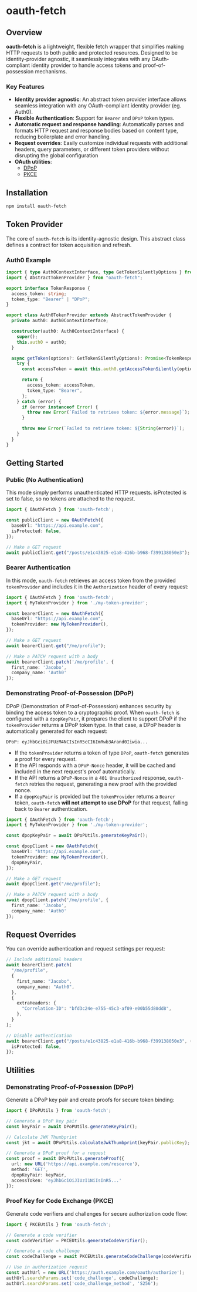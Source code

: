 # oauth-fetch

## Overview

**oauth-fetch** is a lightweight, flexible fetch wrapper that simplifies making HTTP requests to both public and protected resources. Designed to be identity-provider agnostic, it seamlessly integrates with any OAuth-compliant identity provider to handle access tokens and proof-of-possession mechanisms.

### Key Features

- **Identity provider agnostic**: An abstract token provider interface allows seamless integration with any OAuth-compliant identity provider (eg. Auth0).
- **Flexible Authentication**: Support for `Bearer` and `DPoP` token types.
- **Automatic request and response handling**: Automatically parses and formats HTTP request and response bodies based on content type, reducing boilerplate and error handling.
- **Request overrides**: Easily customize individual requests with additional headers, query parameters, or different token providers without disrupting the global configuration
- **OAuth utilities**:
  - [DPoP](#demonstrating-proof-of-possession-dpop-1)
  - [PKCE](#proof-key-for-code-exchange-pkce)

## Installation

```bash
npm install oauth-fetch
```

## Token Provider

The core of `oauth-fetch` is its identity-agnostic design. This abstract class defines a contract for token acquisition and refresh.

### Auth0 Example

```typescript
import { type Auth0ContextInterface, type GetTokenSilentlyOptions } from "@auth0/auth0-react";
import { AbstractTokenProvider } from "oauth-fetch";

export interface TokenResponse {
  access_token: string;
  token_type: "Bearer" | "DPoP";
}

export class Auth0TokenProvider extends AbstractTokenProvider {
  private auth0: Auth0ContextInterface;

  constructor(auth0: Auth0ContextInterface) {
    super();
    this.auth0 = auth0;
  }

  async getToken(options?: GetTokenSilentlyOptions): Promise<TokenResponse> {
    try {
      const accessToken = await this.auth0.getAccessTokenSilently(options);

      return {
        access_token: accessToken,
        token_type: "Bearer",
      };
    } catch (error) {
      if (error instanceof Error) {
        throw new Error(`Failed to retrieve token: ${error.message}`);
      }

      throw new Error(`Failed to retrieve token: ${String(error)}`);
    }
  }
}
```

## Getting Started

### Public (No Authentication)

This mode simply performs unauthenticated HTTP requests. isProtected is set to false, so no tokens are attached to the request.

```typescript
import { OAuthFetch } from 'oauth-fetch';

const publicClient = new OAuthFetch({
  baseUrl: "https://api.example.com",
  isProtected: false,
});

// Make a GET request
await publicClient.get("/posts/e1c43825-e1a8-416b-b968-f399138050e3");
```

### Bearer Authentication

In this mode, `oauth-fetch` retrieves an access token from the provided `tokenProvider` and includes it in the `Authorization` header of every request:

```typescript
import { OAuthFetch } from 'oauth-fetch';
import { MyTokenProvider } from './my-token-provider';

const bearerClient = new OAuthFetch({
  baseUrl: "https://api.example.com",
  tokenProvider: new MyTokenProvider(),
});

// Make a GET request
await bearerClient.get("/me/profile");

// Make a PATCH request with a body
await bearerClient.patch('/me/profile', {
  first_name: 'Jacobo',
  company_name: 'Auth0'
});
```

### Demonstrating Proof-of-Possession (DPoP)

DPoP (Demonstration of Proof-of-Possession) enhances security by binding the access token to a cryptographic proof. When `oauth-fetch` is configured with a `dpopKeyPair`, it prepares the client to support DPoP if the `tokenProvider` returns a DPoP token type. In that case, a DPoP header is automatically generated for each request:

```
DPoP: eyJhbGciOiJFUzM4NCIsInR5cCI6ImRwb3Arand0Iiwia...
```

* If the `tokenProvider` returns a token of type `DPoP`, `oauth-fetch` generates a proof for every request.
* If the API responds with a `DPoP-Nonce` header, it will be cached and included in the next request's proof automatically.
* If the API returns a `DPoP-Nonce` in a `401 Unauthorized` response, `oauth-fetch` retries the request, generating a new proof with the provided nonce.
* If a `dpopKeyPair` is provided but the `tokenProvider` returns a `Bearer` token, `oauth-fetch` **will not attempt to use DPoP** for that request, falling back to `Bearer` authentication.


```typescript
import { OAuthFetch } from 'oauth-fetch';
import { MyTokenProvider } from './my-token-provider';

const dpopKeyPair = await DPoPUtils.generateKeyPair();

const dpopClient = new OAuthFetch({
  baseUrl: "https://api.example.com",
  tokenProvider: new MyTokenProvider(),
  dpopKeyPair,
});

// Make a GET request
await dpopClient.get("/me/profile");

// Make a PATCH request with a body
await dpopClient.patch('/me/profile', {
  first_name: 'Jacobo',
  company_name: 'Auth0'
});
```

## Request Overrides
You can override authentication and request settings per request:

```typescript
// Include additional headers
await bearerClient.patch(
  "/me/profile",
  {
    first_name: "Jacobo",
    company_name: "Auth0",
  },
  {
    extraHeaders: {
      "Correlation-ID": "bfd3c24e-e755-45c3-af09-e00b55d80dd8",
    },
  }
);

// Disable authentication
await bearerClient.get("/posts/e1c43825-e1a8-416b-b968-f399138050e3", {
  isProtected: false,
});
```

## Utilities

### Demonstrating Proof-of-Possession (DPoP)

Generate a DPoP key pair and create proofs for secure token binding:

```typescript
import { DPoPUtils } from 'oauth-fetch';

// Generate a DPoP key pair
const keyPair = await DPoPUtils.generateKeyPair();

// Calculate JWK Thumbprint
const jkt = await DPoPUtils.calculateJwkThumbprint(keyPair.publicKey);

// Generate a DPoP proof for a request
const proof = await DPoPUtils.generateProof({
  url: new URL('https://api.example.com/resource'),
  method: 'GET',
  dpopKeyPair: keyPair,
  accessToken: 'eyJhbGciOiJIUzI1NiIsInR5...'
});
```

### Proof Key for Code Exchange (PKCE)

Generate code verifiers and challenges for secure authorization code flow:

```typescript
import { PKCEUtils } from 'oauth-fetch';

// Generate a code verifier
const codeVerifier = PKCEUtils.generateCodeVerifier();

// Generate a code challenge
const codeChallenge = await PKCEUtils.generateCodeChallenge(codeVerifier);

// Use in authorization request
const authUrl = new URL('https://auth.example.com/oauth/authorize');
authUrl.searchParams.set('code_challenge', codeChallenge);
authUrl.searchParams.set('code_challenge_method', 'S256');
```
